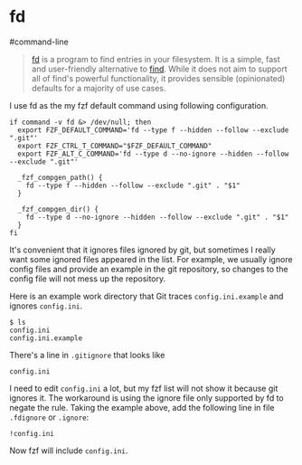 # fd

#command-line

> [fd](https://github.com/sharkdp/fd) is a program to find entries in your filesystem. It is a simple, fast and user-friendly alternative to [find](https://www.gnu.org/software/findutils/). While it does not aim to support all of find's powerful functionality, it provides sensible (opinionated) defaults for a majority of use cases.

I use fd as the my fzf default command using following configuration.

```shell
if command -v fd &> /dev/null; then
  export FZF_DEFAULT_COMMAND='fd --type f --hidden --follow --exclude ".git"'
  export FZF_CTRL_T_COMMAND="$FZF_DEFAULT_COMMAND"
  export FZF_ALT_C_COMMAND='fd --type d --no-ignore --hidden --follow --exclude ".git"'

  _fzf_compgen_path() {
    fd --type f --hidden --follow --exclude ".git" . "$1"
  }

  _fzf_compgen_dir() {
    fd --type d --no-ignore --hidden --follow --exclude ".git" . "$1"
  }
fi
```

It's convenient that it ignores files ignored by git, but sometimes I really want some ignored files appeared in the list. For example, we usually ignore config files and provide an example in the git repository, so changes to the config file will not mess up the repository.

Here is an example work directory that Git traces `config.ini.example` and ignores `config.ini`.

```shellsession
$ ls
config.ini
config.ini.example
```

There's a line in `.gitignore` that looks like

```
config.ini
```

I need to edit `config.ini` a lot, but my fzf list will not show it because git ignores it. The workaround is using the ignore file only supported by fd to negate the rule. Taking the example above, add the following line in file `.fdignore` or `.ignore`:

```
!config.ini
```

Now fzf will include `config.ini`.
